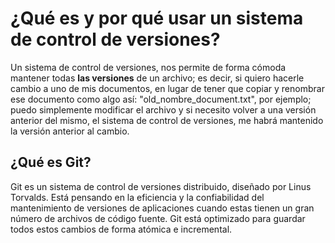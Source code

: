 # ¿Qué es y por qué usar un sistema de control de versiones?
Un sistema de control de versiones, nos permite de forma cómoda mantener todas **las versiones** de un archivo; es decir, si quiero hacerle cambio a uno de mis documentos, en lugar de tener que copiar y renombrar ese documento como algo así: "old_nombre_document.txt", por ejemplo; puedo simplemente modificar el archivo y si necesito volver a una versión anterior del mismo, el sistema de control de versiones, me habrá mantenido la versión anterior al cambio.

## ¿Qué es Git?
Git es un sistema de control de versiones distribuido, diseñado por Linus Torvalds. Está pensando en la eficiencia y la confiabilidad del mantenimiento de versiones de aplicaciones cuando estas tienen un gran número de archivos de código fuente. Git está optimizado para guardar todos estos cambios de forma atómica e incremental.

